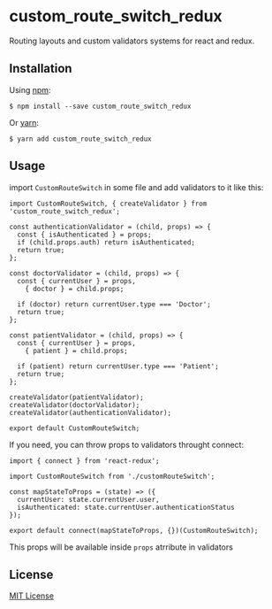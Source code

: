 # custom_route_switch_redux
Routing layouts and custom validators systems for react and redux.

Installation
-----------
Using [npm](https://www.npmjs.com/):

    $ npm install --save custom_route_switch_redux

Or [yarn](https://yarnpkg.com/):

    $ yarn add custom_route_switch_redux

Usage
-----
import `CustomRouteSwitch` in some file and add validators to it like this:
```
import CustomRouteSwitch, { createValidator } from 'custom_route_switch_redux';

const authenticationValidator = (child, props) => {
  const { isAuthenticated } = props;
  if (child.props.auth) return isAuthenticated;
  return true;
};
    
const doctorValidator = (child, props) => {
  const { currentUser } = props,
    { doctor } = child.props;
   
  if (doctor) return currentUser.type === 'Doctor';
  return true;
};
   
const patientValidator = (child, props) => {
  const { currentUser } = props,
    { patient } = child.props;
   
  if (patient) return currentUser.type === 'Patient';
  return true;
};

createValidator(patientValidator);
createValidator(doctorValidator);
createValidator(authenticationValidator);

export default CustomRouteSwitch;
```  
If you need, you can throw props to validators throught connect:
```
import { connect } from 'react-redux';

import CustomRouteSwitch from './customRouteSwitch';
    
const mapStateToProps = (state) => ({
  currentUser: state.currentUser.user,
  isAuthenticated: state.currentUser.authenticationStatus
});

export default connect(mapStateToProps, {})(CustomRouteSwitch);
```

This props will be available inside `props` atrribute in validators

License
-------
[MIT License](https://github.com/Warrior109/custom_route_switch_redux/LICENSE.md)

